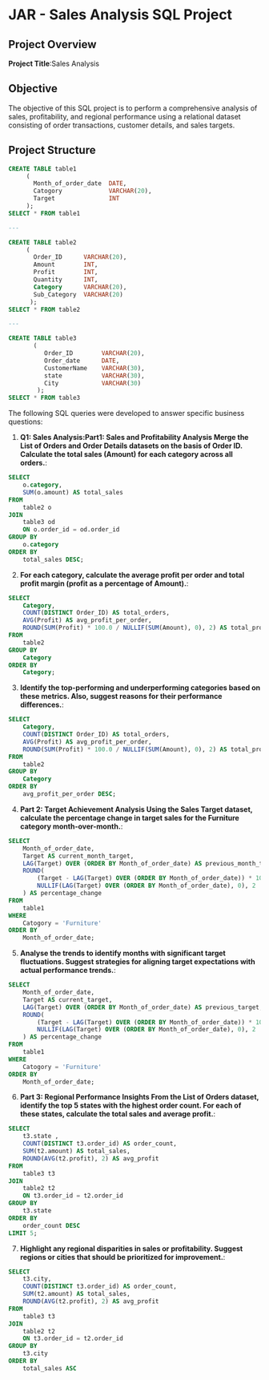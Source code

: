 # JAR - Sales Analysis SQL Project

## Project Overview

**Project Title**:Sales Analysis  

## Objective
The objective of this SQL project is to perform a comprehensive analysis of sales, profitability, and regional performance using a relational dataset consisting of order transactions, customer details, and sales targets.

## Project Structure

```sql
CREATE TABLE table1
     (
       Month_of_order_date  DATE,
       Catogory             VARCHAR(20),
       Target               INT
     );
SELECT * FROM table1

---

CREATE TABLE table2
     (
       Order_ID	     VARCHAR(20),
	   Amount	     INT,
	   Profit        INT,
	   Quantity	     INT,
	   Category      VARCHAR(20),
	   Sub_Category  VARCHAR(20)
      );  
SELECT * FROM table2

---

CREATE TABLE table3
       (
          Order_ID        VARCHAR(20),
		  Order_date      DATE,
		  CustomerName    VARCHAR(30),
		  state           VARCHAR(30),
		  City            VARCHAR(30)
	    );
SELECT * FROM table3

```

The following SQL queries were developed to answer specific business questions:

1. **Q1: Sales Analysis:Part1: Sales and Profitability Analysis
   Merge the List of Orders and Order Details datasets on the basis of Order ID.
   Calculate the total sales (Amount) for each category across all orders.**:
```sql
SELECT 
    o.category,
    SUM(o.amount) AS total_sales
FROM 
    table2 o
JOIN 
    table3 od
    ON o.order_id = od.order_id
GROUP BY 
    o.category
ORDER BY 
    total_sales DESC;
```

2. **For each category, calculate the average profit per order and total profit margin
  (profit as a percentage of Amount).**:
```sql
SELECT
    Category,
    COUNT(DISTINCT Order_ID) AS total_orders,
    AVG(Profit) AS avg_profit_per_order,
    ROUND(SUM(Profit) * 100.0 / NULLIF(SUM(Amount), 0), 2) AS total_profit_margin_percent
FROM
    table2
GROUP BY
    Category
ORDER BY
    Category;

```

3. **Identify the top-performing and underperforming categories based on these
metrics. Also, suggest reasons for their performance differences.**:
```sql
SELECT
    Category,
    COUNT(DISTINCT Order_ID) AS total_orders,
    AVG(Profit) AS avg_profit_per_order,
    ROUND(SUM(Profit) * 100.0 / NULLIF(SUM(Amount), 0), 2) AS total_profit_margin_percent
FROM
    table2
GROUP BY
    Category
ORDER BY
    avg_profit_per_order DESC;

```

4. **Part 2: Target Achievement Analysis
Using the Sales Target dataset, calculate the percentage change in target sales
for the Furniture category month-over-month.**:
```sql
SELECT
    Month_of_order_date,
    Target AS current_month_target,
    LAG(Target) OVER (ORDER BY Month_of_order_date) AS previous_month_target,
    ROUND(
        (Target - LAG(Target) OVER (ORDER BY Month_of_order_date)) * 100.0 /
        NULLIF(LAG(Target) OVER (ORDER BY Month_of_order_date), 0), 2
    ) AS percentage_change
FROM
    table1
WHERE
    Catogory = 'Furniture'
ORDER BY
    Month_of_order_date;

```

5. **Analyse the trends to identify months with significant target fluctuations.
Suggest strategies for aligning target expectations with actual performance
trends.**:
```sql
SELECT
    Month_of_order_date,
    Target AS current_target,
    LAG(Target) OVER (ORDER BY Month_of_order_date) AS previous_target,
    ROUND(
        (Target - LAG(Target) OVER (ORDER BY Month_of_order_date)) * 100.0 /
        NULLIF(LAG(Target) OVER (ORDER BY Month_of_order_date), 0), 2
    ) AS percentage_change
FROM
    table1
WHERE
    Catogory = 'Furniture'
ORDER BY
    Month_of_order_date;	

```

6. **Part 3: Regional Performance Insights
From the List of Orders dataset, identify the top 5 states with the highest order
count. For each of these states, calculate the total sales and average profit.**:
```sql
SELECT
	t3.state ,
    COUNT(DISTINCT t3.order_id) AS order_count,
    SUM(t2.amount) AS total_sales,
    ROUND(AVG(t2.profit), 2) AS avg_profit
FROM
    table3 t3
JOIN
    table2 t2
    ON t3.order_id = t2.order_id
GROUP BY
    t3.state
ORDER BY
    order_count DESC
LIMIT 5;
```

7. **Highlight any regional disparities in sales or profitability. Suggest regions or cities
that should be prioritized for improvement.**:
```sql
SELECT
    t3.city,
    COUNT(DISTINCT t3.order_id) AS order_count,
    SUM(t2.amount) AS total_sales,
    ROUND(AVG(t2.profit), 2) AS avg_profit
FROM
    table3 t3
JOIN
    table2 t2
    ON t3.order_id = t2.order_id
GROUP BY
    t3.city
ORDER BY
    total_sales ASC  

```
